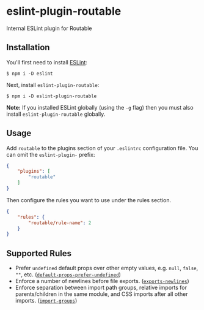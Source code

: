 # eslint-plugin-routable

Internal ESLint plugin for Routable

## Installation

You'll first need to install [ESLint](http://eslint.org):

```
$ npm i -D eslint
```

Next, install `eslint-plugin-routable`:

```
$ npm i -D eslint-plugin-routable
```

**Note:** If you installed ESLint globally (using the `-g` flag) then you must also install `eslint-plugin-routable` globally.

## Usage

Add `routable` to the plugins section of your `.eslintrc` configuration file. You can omit the `eslint-plugin-` prefix:

```json
{
    "plugins": [
        "routable"
    ]
}
```

Then configure the rules you want to use under the rules section.

```json
{
    "rules": {
        "routable/rule-name": 2
    }
}
```

## Supported Rules

* Prefer `undefined` default props over other empty values, e.g. `null`, `false`, `""`, etc. ([`default-props-prefer-undefined`])
* Enforce a number of newlines before file exports. ([`exports-newlines`])
* Enforce separation between import path groups, relative imports for parents/children in the same module, and CSS imports
after all other imports. ([`import-groups`])

[`default-props-prefer-undefined`]: ./lib/docs/rules/exports-newlines.md
[`exports-newlines`]: ./lib/docs/rules/exports-newlines.md
[`import-groups`]: ./lib/docs/rules/exports-newlines.md
